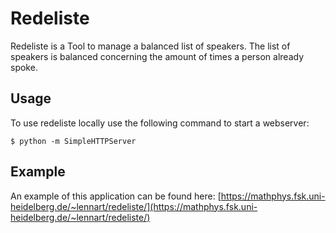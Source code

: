 # Redeliste

Redeliste is a Tool to manage a balanced list of speakers. The list of speakers is balanced concerning the amount of times a person already spoke.

## Usage
To use redeliste locally use the following command to start a webserver:
```
$ python -m SimpleHTTPServer
```

## Example

An example of this application can be found here:
[https://mathphys.fsk.uni-heidelberg.de/~lennart/redeliste/](https://mathphys.fsk.uni-heidelberg.de/~lennart/redeliste/)
